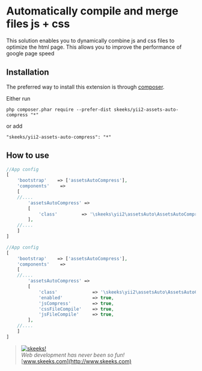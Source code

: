 Automatically compile and merge files js + css
===================================

This solution enables you to dynamically combine js and css files to optimize the html page.
This allows you to improve the performance of google page speed

Installation
------------

The preferred way to install this extension is through [composer](http://getcomposer.org/download/).

Either run

```
php composer.phar require --prefer-dist skeeks/yii2-assets-auto-compress "*"
```

or add

```
"skeeks/yii2-assets-auto-compress": "*"
```


How to use
----------

```php
//App config
[
    'bootstrap'    => ['assetsAutoCompress'],
    'components'    =>
    [
    //....
        'assetsAutoCompress' =>
        [
            'class'         => '\skeeks\yii2\assetsAuto\AssetsAutoCompressComponent',
        ],
    //....
    ]
]

```



```php
//App config
[
    'bootstrap'    => ['assetsAutoCompress'],
    'components'    =>
    [
    //....
        'assetsAutoCompress' =>
        [
            'class'             => '\skeeks\yii2\assetsAuto\AssetsAutoCompressComponent',
            'enabled'           => true,
            'jsCompress'        => true,
            'cssFileCompile'    => true,
            'jsFileCompile'     => true,
        ],
    //....
    ]
]

```



> [![skeeks!](https://gravatar.com/userimage/74431132/13d04d83218593564422770b616e5622.jpg)](http://www.skeeks.com)  
<i>Web development has never been so fun!</i>  
[www.skeeks.com](http://www.skeeks.com)
